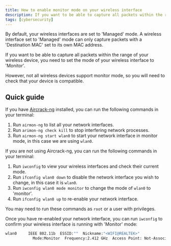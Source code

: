 ```yaml
---
title: How to enable monitor mode on your wireless interface
description: If you want to be able to capture all packets within the range of your wireless device, you need to enable 'Monitor' mode. Here's a quick guide on how to do that.
tags: [cybersecurity]
---
```


By default, your wireless interfaces are set to 'Managed' mode. A wireless interface set to 'Managed' mode can only capture packets with a 'Destination MAC' set to its own MAC address.

If you want to be able to capture all packets within the range of your wireless device, you need to set the mode of your wireless interface to 'Monitor'.

However, not all wireless devices support monitor mode, so you will need to check that your device is compatible.

## Quick guide

If you have [Aircrack-ng](https://aircrack-ng.org/?ref=inkyvoxel.com) installed, you can run the following commands in your terminal:

1. Run `airmon-ng` to list all your network interfaces.
2. Run `arimon-ng check kill` to stop interfering network processes.
3. Run `airmon-ng start wlan0` to start your network interface in monitor mode, in this case we are using `wlan0`.

If you are not using Aircrack-ng, you can run the following commands in your terminal:

1. Run `iwconfig` to view your wireless interfaces and check their current mode.
2. Run `ifconfig wlan0 down` to disable the network interface you wish to change, in this case it is `wlan0`.
3. Run `iwconfig wlan0 mode monitor` to change the mode of `wlan0` to 'monitor'.
4. Run `ifconfig wlan0 up` to re-enable your network interface.

You may need to run these commands as `root` or a user with privileges.

Once you have re-enabled your network interface, you can run `iwconfig` to confirm your wireless interface is running with 'Monitor' mode:

```sh
wlan0     IEEE 802.11b  ESSID:""  Nickname:"<WIFI@REALTEK>"
            Mode:Monitor  Frequency:2.412 GHz  Access Point: Not-Associated
```
